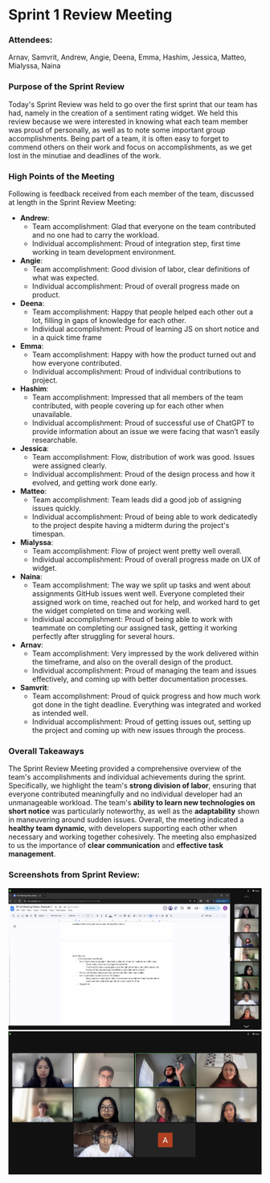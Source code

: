 # Sprint 1 Review Meeting

### Attendees:

Arnav, Samvrit, Andrew, Angie, Deena, Emma, Hashim, Jessica, Matteo, Mialyssa, Naina

### Purpose of the Sprint Review

Today's Sprint Review was held to go over the first sprint that our team has had, namely in the creation of a sentiment rating widget. We held this review because we were interested in knowing what each team member was proud of personally, as well as to note some important group accomplishments. Being part of a team, it is often easy to forget to commend others on their work and focus on accomplishments, as we get lost in the minutiae and deadlines of the work.

### High Points of the Meeting

Following is feedback received from each member of the team, discussed at length in the Sprint Review Meeting:

- **Andrew**:
  - Team accomplishment: Glad that everyone on the team contributed and no one had to carry the workload.
  - Individual accomplishment: Proud of integration step, first time working in team development environment.
- **Angie**:
  - Team accomplishment: Good division of labor, clear definitions of what was expected.
  - Individual accomplishment: Proud of overall progress made on product.
- **Deena**:
  - Team accomplishment: Happy that people helped each other out a lot, filling in gaps of knowledge for each other.
  - Individual accomplishment: Proud of learning JS on short notice and in a quick time frame
- **Emma**:
  - Team accomplishment: Happy with how the product turned out and how everyone contributed.
  - Individual accomplishment: Proud of individual contributions to project.
- **Hashim**:
  - Team accomplishment: Impressed that all members of the team contributed, with people covering up for each other when unavailable.
  - Individual accomplishment: Proud of successful use of ChatGPT to provide information about an issue we were facing that wasn’t easily researchable.
- **Jessica**:
  - Team accomplishment: Flow, distribution of work was good. Issues were assigned clearly.
  - Individual accomplishment: Proud of the design process and how it evolved, and getting work done early.
- **Matteo**:
  - Team accomplishment: Team leads did a good job of assigning issues quickly.
  - Individual accomplishment: Proud of being able to work dedicatedly to the project despite having a midterm during the project's timespan.
- **Mialyssa**:
  - Team accomplishment: Flow of project went pretty well overall.
  - Individual accomplishment: Proud of overall progress made on UX of widget.
- **Naina**:
  - Team accomplishment: The way we split up tasks and went about assignments GitHub issues went well. Everyone completed their assigned work on time, reached out for help, and worked hard to get the widget completed on time and working well.
  - Individual accomplishment: Proud of being able to work with teammate on completing our assigned task, getting it working perfectly after struggling for several hours.
- **Arnav**:
  - Team accomplishment: Very impressed by the work delivered within the timeframe, and also on the overall design of the product.
  - Individual accomplishment: Proud of managing the team and issues effectively, and coming up with better documentation processes.
- **Samvrit**:
  - Team accomplishment: Proud of quick progress and how much work got done in the tight deadline. Everything was integrated and worked as intended well.
  - Individual accomplishment: Proud of getting issues out, setting up the project and coming up with new issues through the process.

### Overall Takeaways

The Sprint Review Meeting provided a comprehensive overview of the team's accomplishments and individual achievements during the sprint. Specifically, we highlight the team's **strong division of labor**, ensuring that everyone contributed meaningfully and no individual developer had an unmanageable workload. The team's **ability to learn new technologies on short notice** was particularly noteworthy, as well as the **adaptability** shown in maneuvering around sudden issues. Overall, the meeting indicated a **healthy team dynamic**, with developers supporting each other when necessary and working together cohesively. The meeting also emphasized to us the importance of **clear communication** and **effective task management**.

### Screenshots from Sprint Review:

![Screenshot1](../photos/Socials/Sprint_SS2.png)
![Screenshot2](../photos/Socials/Sprint_SS3.png)
